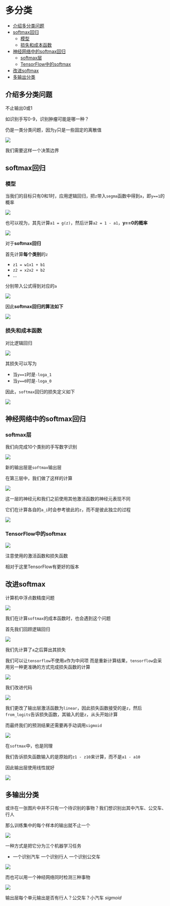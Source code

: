# 多分类
 
* [介绍多分类问题](#介绍多分类问题)
* [softmax回归](#softmax回归)
  * [模型](#模型)
  * [损失和成本函数](#损失和成本函数)
* [神经网络中的softmax回归](#神经网络中的softmax回归)
  * [softmax层](#softmax层)
  * [TensorFlow中的softmax](#TensorFlow中的softmax)
* [改进softmax](#改进softmax)
* [多输出分类](#多输出分类)

## 介绍多分类问题

不止输出0或1

如识别手写0-9，识别肿瘤可能是哪一种？

仍是一类分类问题，因为`y`只是一些固定的离散值

![](img/73de18eb.png)

我们需要这样一个决策边界

## softmax回归

### 模型

当我们的目标只有0和1时，应用逻辑回归，把`z`带入`segma`函数中得到`a`，即`y==1`的概率

![](img/30079646.png)

也可以视为，其先计算`a1 = g(z)`，然后计算`a2 = 1 - a1`，**y==0的概率**

![](img/d57af600.png)

对于**softmax回归**

首先计算**每个类别**的`z`

* `z1 = w1x1 + b1`
* `z2 = x2x2 + b2`
* ...

分别带入公式得到对应的`a`

![](img/6380216e.png)

因此**softmax回归的算法如下**

![](img/50806b56.png)

### 损失和成本函数

对比逻辑回归

![](img/3cefc7d7.png)

其损失可以写为

* 当`y==1`时是`-loga_1`
* 当`y==0`时是`-loga_0`

因此，`softmax`回归的损失定义如下

![](img/f03f1bbb.png)

## 神经网络中的softmax回归

### softmax层

我们向完成10个类别的手写数字识别

![](img/e0bbdd0b.png)

新的输出层是`softmax`输出层

在第三层中，我们做了这样的计算

![](img/fe2f1568.png)

这一层的神经元和我们之前使用其他激活函数的神经元表现不同

它们在计算各自的`a_i`时会参考彼此的`z`，而不是彼此独立的过程

![](img/637eb7dd.png)

### TensorFlow中的softmax

![](img/82a069cd.png)

注意使用的激活函数和损失函数

相对于这里TensorFlow有更好的版本

## 改进softmax

计算机中浮点数精度问题

![](img/553f0ec0.png)

我们在计算`softmax`的成本函数时，也会遇到这个问题

首先我们回顾逻辑回归

![](img/e74b6fff.png)

我们先计算了`a`之后算出其损失

我们可以让`tensorflow`不使用`a`作为中间项 而是重新计算结果，`tensorflow`会采用另一种更准确的方式完成损失函数的计算

![](img/6d94c99e.png)

我们改进代码

![](img/c25e15b8.png)

我们更改了输出层激活函数为`linear`，因此损失函数接受的是`z`，然后`from_logits`告诉损失函数，其输入的是`z`，从头开始计算

而最终我们的预测结果还需要再手动调用`sigmoid`

![](img/e4b2a902.png)

在`softmax`中，也是同理

我们告诉损失函数输入的是原始的`z1 - z10`来计算，而不是`a1 - a10`

因此输出层使用线性就好

![](img/37fb2422.png)

## 多输出分类

或许在一张图片中并不只有一个待识别的事物？我们想识别出其中汽车、公交车、行人

那么训练集中的每个样本的输出就不止一个

![](img/dd113c5b.png)

一种方式是把它分为三个机器学习任务

* 一个识别汽车 一个识别行人 一个识别公交车

![](img/7d93d390.png)

而也可以用一个神经网络同时检测三种事物

![](img/333199e8.png)

输出层每个单元输出是否有行人？公交车？小汽车 *sigmoid*
